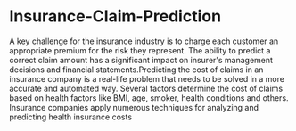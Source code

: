 # Insurance-Claim-Prediction
A key challenge for the insurance industry is to charge each customer an appropriate premium for the risk they represent. The ability to predict a correct claim amount has a significant impact on insurer's management decisions and financial statements.Predicting the cost of claims in an insurance company is a real-life problem that needs to be solved in a more accurate and automated way. Several factors determine the cost of claims based on health factors like BMI, age, smoker, health conditions and others. Insurance companies apply numerous techniques for analyzing and predicting health insurance costs
